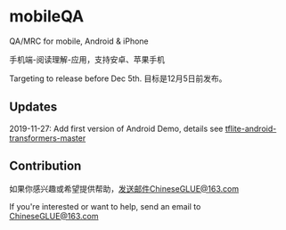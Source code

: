 # mobileQA

QA/MRC for mobile, Android &amp; iPhone

手机端-阅读理解-应用，支持安卓、苹果手机

Targeting to release before Dec 5th. 目标是12月5日前发布。

## Updates

2019-11-27: Add first version of Android Demo, details see [tflite-android-transformers-master](https://github.com/CLUEbenchmark/MobileQA/tree/master/tflite-android-transformers-master) 

## Contribution

如果你感兴趣或希望提供帮助，发送邮件ChineseGLUE@163.com

If you're interested or want to help, send an email to ChineseGLUE@163.com

